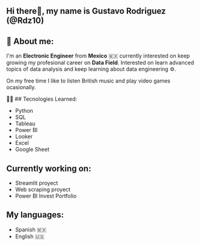 ## Hi there👋, my name is Gustavo Rodriguez (__@Rdz10__)

## 👦 About me:
I'm an __Electronic Engineer__ from __Mexico__ 🇲🇽 currently interested on keep growing my profesional career on __Data Field__.
Interested on learn advanced topics of data analysis and keep learning about data engineering ⚙️.

On my free time I like to listen British music and play video games ocasionally.

👨‍💻 ## Tecnologies Learned:
* Python
* SQL
* Tableau
* Power BI
* Looker
* Excel
* Google Sheet

## Currently working on:
- Streamlit proyect
- Web scraping proyect
- Power BI Invest Portfolio

## My languages:
- Spanish 🇲🇽
- English 🇺🇸

<!---
Rdz10/Rdz10 is a ✨ special ✨ repository because its `README.md` (this file) appears on your GitHub profile.
You can click the Preview link to take a look at your changes.
--->
